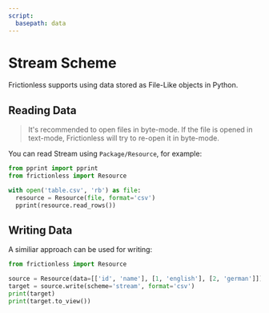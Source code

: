 ```yaml
---
script:
  basepath: data
---
```


# Stream Scheme

Frictionless supports using data stored as File-Like objects in Python.

## Reading Data

> It's recommended to open files in byte-mode. If the file is opened in text-mode, Frictionless will try to re-open it in byte-mode.

You can read Stream using `Package/Resource`, for example:

```python script tabs=Python
from pprint import pprint
from frictionless import Resource

with open('table.csv', 'rb') as file:
  resource = Resource(file, format='csv')
  pprint(resource.read_rows())
```

## Writing Data

A similiar approach can be used for writing:

```python script tabs=Python
from frictionless import Resource

source = Resource(data=[['id', 'name'], [1, 'english'], [2, 'german']])
target = source.write(scheme='stream', format='csv')
print(target)
print(target.to_view())
```
